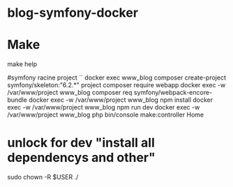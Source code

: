 # blog-symfony-docker

# Make
make help

#symfony racine project
``
docker exec www_blog composer create-project symfony/skeleton:"6.2.*" project
composer require webapp
docker exec -w /var/www/project www_blog composer req symfony/webpack-encore-bundle
docker exec -w /var/www/project www_blog npm install
docker exec -w /var/www/project www_blog npm run dev
docker exec -w /var/www/project www_blog php bin/console make:controller Home

# unlock for dev "install all dependencys and other"
sudo chown -R $USER ./





